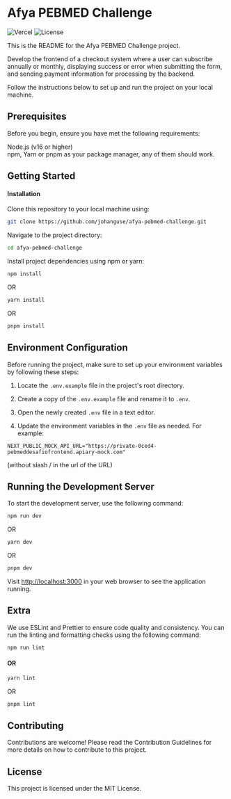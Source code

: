 
# Afya PEBMED Challenge

![Vercel](http://therealsujitk-vercel-badge.vercel.app/?app=afya-pebmed-challenge) ![License](https://img.shields.io/badge/license-MIT-blue)

This is the README for the Afya PEBMED Challenge project.

Develop the frontend of a checkout system where a user can subscribe annually or monthly, displaying success or error when submitting the form, and sending payment information for processing by the backend.

Follow the instructions below to set up and run the project on your local machine.

## Prerequisites

Before you begin, ensure you have met the following requirements:

Node.js (v16 or higher)<br/>
npm, Yarn or pnpm as your package manager, any of them should work.<br/>

## Getting Started

#### Installation

Clone this repository to your local machine using:

```bash
git clone https://github.com/johanguse/afya-pebmed-challenge.git
```

Navigate to the project directory:

```bash
cd afya-pebmed-challenge
```

Install project dependencies using npm or yarn:

```bash
npm install
```

OR

```bash
yarn install
```

OR

```bash
pnpm install
```

## Environment Configuration

Before running the project, make sure to set up your environment variables by following these steps:

1. Locate the `.env.example` file in the project's root directory.

2. Create a copy of the `.env.example` file and rename it to `.env`.

3. Open the newly created `.env` file in a text editor.

4. Update the environment variables in the `.env` file as needed. For example:

```dotenv
NEXT_PUBLIC_MOCK_API_URL="https://private-0ced4-pebmeddesafiofrontend.apiary-mock.com"
```

(without slash / in the url of the URL)

## Running the Development Server

To start the development server, use the following command:

```bash
npm run dev
```

OR

```bash
yarn dev
```

OR

```bash
pnpm dev
```

Visit <http://localhost:3000> in your web browser to see the application running.

## Extra

We use ESLint and Prettier to ensure code quality and consistency. You can run the linting and formatting checks using the following command:

```bash
npm run lint
```

#### OR

```bash
yarn lint
```

OR

```bash
pnpm lint
```

## Contributing

Contributions are welcome! Please read the Contribution Guidelines for more details on how to contribute to this project.

## License

This project is licensed under the MIT License.
